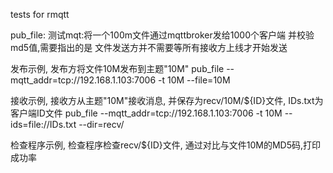 tests for rmqtt

pub_file:
测试mqt:将一个100m文件通过mqttbroker发给1000个客户端 
并校验md5值,需要指出的是 文件发送方并不需要等所有接收方上线才开始发送

发布示例, 发布方将文件10M发布到主题"10M"
pub_file --mqtt_addr=tcp://192.168.1.103:7006 -t 10M --file=10M

接收示例, 接收方从主题"10M"接收消息, 并保存为recv/10M/${ID}文件, IDs.txt为客户端ID文件
pub_file --mqtt_addr=tcp://192.168.1.103:7006 -t 10M --ids=file://IDs.txt  --dir=recv/

检查程序示例, 检查程序检查recv/${ID}文件, 通过对比与文件10M的MD5码,打印成功率

